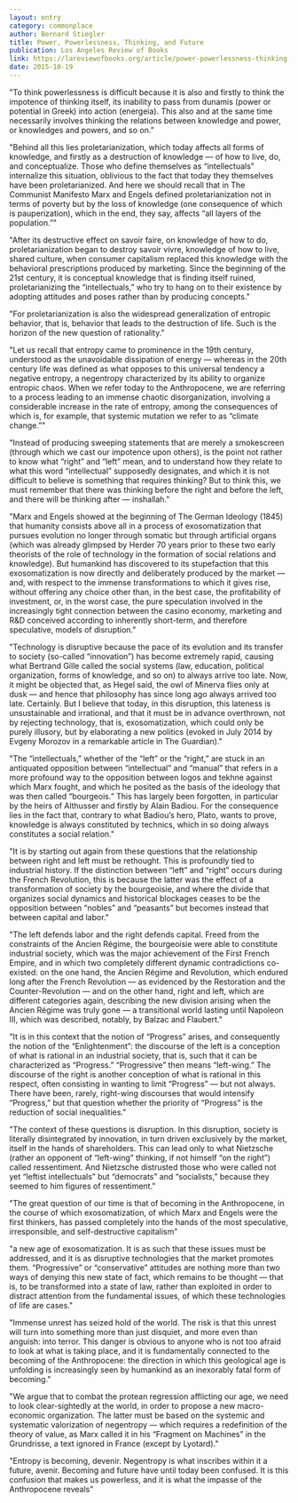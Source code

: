 ```yaml
---
layout: entry
category: commonplace
author: Bernard Stiegler
title: Power, Powerlessness, Thinking, and Future
publication: Los Angeles Review of Books
link: https://lareviewofbooks.org/article/power-powerlessness-thinking-and-future/
date: 2015-10-19
---
```


"To think powerlessness is difficult because it is also and firstly to think the impotence of thinking itself, its inability to pass from dunamis (power or potential in Greek) into action (energeia). This also and at the same time necessarily involves thinking the relations between knowledge and power, or knowledges and powers, and so on."

"Behind all this lies proletarianization, which today affects all forms of knowledge, and firstly as a destruction of knowledge — of how to live, do, and conceptualize. Those who define themselves as “intellectuals” internalize this situation, oblivious to the fact that today they themselves have been proletarianized. And here we should recall that in The Communist Manifesto Marx and Engels defined proletarianization not in terms of poverty but by the loss of knowledge (one consequence of which is pauperization), which in the end, they say, affects “all layers of the population.”"

"After its destructive effect on savoir faire, on knowledge of how to do, proletarianization began to destroy savoir vivre, knowledge of how to live, shared culture, when consumer capitalism replaced this knowledge with the behavioral prescriptions produced by marketing. Since the beginning of the 21st century, it is conceptual knowledge that is finding itself ruined, proletarianizing the “intellectuals,” who try to hang on to their existence by adopting attitudes and poses rather than by producing concepts."

"For proletarianization is also the widespread generalization of entropic behavior, that is, behavior that leads to the destruction of life. Such is the horizon of the new question of rationality."

"Let us recall that entropy came to prominence in the 19th century, understood as the unavoidable dissipation of energy — whereas in the 20th century life was defined as what opposes to this universal tendency a negative entropy, a negentropy characterized by its ability to organize entropic chaos. When we refer today to the Anthropocene, we are referring to a process leading to an immense chaotic disorganization, involving a considerable increase in the rate of entropy, among the consequences of which is, for example, that systemic mutation we refer to as “climate change.”"

"Instead of producing sweeping statements that are merely a smokescreen (through which we cast our impotence upon others), is the point not rather to know what “right” and “left” mean, and to understand how they relate to what this word “intellectual” supposedly designates, and which it is not difficult to believe is something that requires thinking? But to think this, we must remember that there was thinking before the right and before the left, and there will be thinking after — inshallah."

"Marx and Engels showed at the beginning of The German Ideology (1845) that humanity consists above all in a process of exosomatization that pursues evolution no longer through somatic but through artificial organs (which was already glimpsed by Herder 70 years prior to these two early theorists of the role of technology in the formation of social relations and knowledge). But humankind has discovered to its stupefaction that this exosomatization is now directly and deliberately produced by the market — and, with respect to the immense transformations to which it gives rise, without offering any choice other than, in the best case, the profitability of investment, or, in the worst case, the pure speculation involved in the increasingly tight connection between the casino economy, marketing and R&D conceived according to inherently short-term, and therefore speculative, models of disruption."

"Technology is disruptive because the pace of its evolution and its transfer to society (so-called “innovation”) has become extremely rapid, causing what Bertrand Gille called the social systems (law, education, political organization, forms of knowledge, and so on) to always arrive too late. Now, it might be objected that, as Hegel said, the owl of Minerva flies only at dusk — and hence that philosophy has since long ago always arrived too late. Certainly. But I believe that today, in this disruption, this lateness is unsustainable and irrational, and that it must be in advance overthrown, not by rejecting technology, that is, exosomatization, which could only be purely illusory, but by elaborating a new politics (evoked in July 2014 by Evgeny Morozov in a remarkable article in The Guardian)."

"The “intellectuals,” whether of the “left” or the “right,” are stuck in an antiquated opposition between “intellectual” and “manual” that refers in a more profound way to the opposition between logos and tekhne against which Marx fought, and which he posited as the basis of the ideology that was then called “bourgeois.” This has largely been forgotten, in particular by the heirs of Althusser and firstly by Alain Badiou. For the consequence lies in the fact that, contrary to what Badiou’s hero, Plato, wants to prove, knowledge is always constituted by technics, which in so doing always constitutes a social relation."

"It is by starting out again from these questions that the relationship between right and left must be rethought. This is profoundly tied to industrial history. If the distinction between “left” and “right” occurs during the French Revolution, this is because the latter was the effect of a transformation of society by the bourgeoisie, and where the divide that organizes social dynamics and historical blockages ceases to be the opposition between “nobles” and “peasants” but becomes instead that between capital and labor."

"The left defends labor and the right defends capital. Freed from the constraints of the Ancien Régime, the bourgeoisie were able to constitute industrial society, which was the major achievement of the First French Empire, and in which two completely different dynamic contradictions co-existed: on the one hand, the Ancien Régime and Revolution, which endured long after the French Revolution — as evidenced by the Restoration and the Counter-Revolution — and on the other hand, right and left, which are different categories again, describing the new division arising when the Ancien Régime was truly gone — a transitional world lasting until Napoleon III, which was described, notably, by Balzac and Flaubert."

"It is in this context that the notion of “Progress” arises, and consequently the notion of the “Enlightenment”: the discourse of the left is a conception of what is rational in an industrial society, that is, such that it can be characterized as “Progress.” “Progressive” then means “left-wing.” The discourse of the right is another conception of what is rational in this respect, often consisting in wanting to limit “Progress” — but not always. There have been, rarely, right-wing discourses that would intensify “Progress,” but that question whether the priority of “Progress” is the reduction of social inequalities."

"The context of these questions is disruption. In this disruption, society is literally disintegrated by innovation, in turn driven exclusively by the market, itself in the hands of shareholders. This can lead only to what Nietzsche (rather an opponent of “left-wing” thinking, if not himself “on the right”) called ressentiment. And Nietzsche distrusted those who were called not yet “leftist intellectuals” but “democrats” and “socialists,” because they seemed to him figures of ressentiment."

"The great question of our time is that of becoming in the Anthropocene, in the course of which exosomatization, of which Marx and Engels were the first thinkers, has passed completely into the hands of the most speculative, irresponsible, and self-destructive capitalism" 

"a new age of exosomatization. It is as such that these issues must be addressed, and it is as disruptive technologies that the market promotes them. “Progressive” or “conservative” attitudes are nothing more than two ways of denying this new state of fact, which remains to be thought — that is, to be transformed into a state of law, rather than exploited in order to distract attention from the fundamental issues, of which these technologies of life are cases."

"Immense unrest has seized hold of the world. The risk is that this unrest will turn into something more than just disquiet, and more even than anguish: into terror. This danger is obvious to anyone who is not too afraid to look at what is taking place, and it is fundamentally connected to the becoming of the Anthropocene: the direction in which this geological age is unfolding is increasingly seen by humankind as an inexorably fatal form of becoming."

"We argue that to combat the protean regression afflicting our age, we need to look clear-sightedly at the world, in order to propose a new macro-economic organization. The latter must be based on the systemic and systematic valorization of negentropy — which requires a redefinition of the theory of value, as Marx called it in his “Fragment on Machines” in the Grundrisse, a text ignored in France (except by Lyotard)."

"Entropy is becoming, devenir. Negentropy is what inscribes within it a future, avenir. Becoming and future have until today been confused. It is this confusion that makes us powerless, and it is what the impasse of the Anthropocene reveals"
